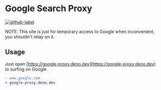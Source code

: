 # Google Search Proxy

[![github-label](https://img.shields.io/badge/gitub-000000?style=for-the-badge&logo=github)](https://github.com/vikiboss/deno-functions/tree/main/functions/google-proxy)

NOTE: This site is just for temporary access to Google when inconvenient, you shouldn't relay on it.

## Usage

Just open [https://google-proxy.deno.dev](https://google-proxy.deno.dev) to surfing on Google.

```diff
- www.google.com
+ google-proxy.deno.dev
```
